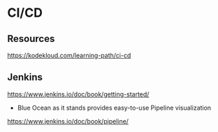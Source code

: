 # CI/CD

## Resources

<https://kodekloud.com/learning-path/ci-cd>

## Jenkins

<https://www.jenkins.io/doc/book/getting-started/>

- Blue Ocean as it stands provides easy-to-use Pipeline visualization

<https://www.jenkins.io/doc/book/pipeline/>
